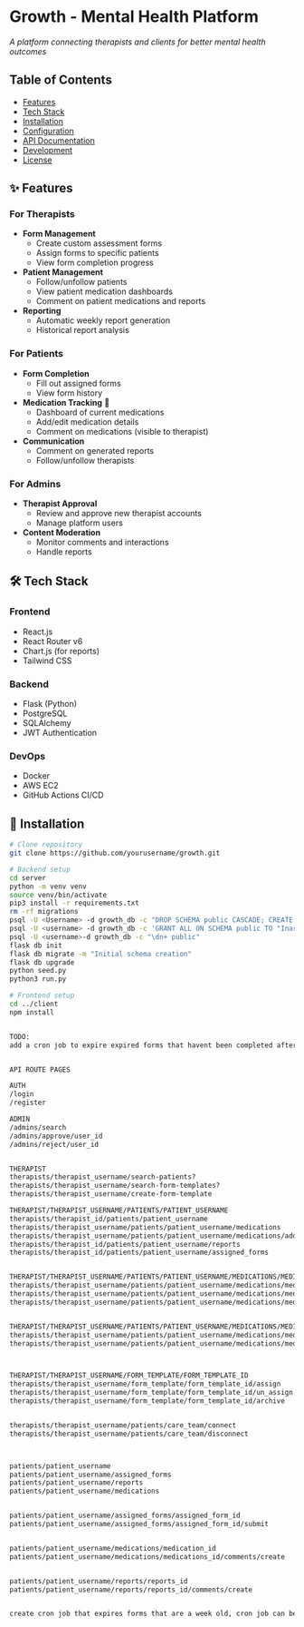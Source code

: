 # Growth - Mental Health Platform

*A platform connecting therapists and clients for better mental health outcomes*

## Table of Contents
- [Features](#features)
- [Tech Stack](#tech-stack)
- [Installation](#installation)
- [Configuration](#configuration)
- [API Documentation](#api-documentation)
- [Development](#development)
- [License](#license)

## ✨ Features

### For Therapists
- **Form Management**
  - Create custom assessment forms
  - Assign forms to specific patients
  - View form completion progress
- **Patient Management**
  - Follow/unfollow patients
  - View patient medication dashboards
  - Comment on patient medications and reports
- **Reporting**
  - Automatic weekly report generation
  - Historical report analysis

### For Patients
- **Form Completion**
  - Fill out assigned forms
  - View form history
- **Medication Tracking** 💊
  - Dashboard of current medications
  - Add/edit medication details
  - Comment on medications (visible to therapist)
- **Communication**
  - Comment on generated reports
  - Follow/unfollow therapists

### For Admins
- **Therapist Approval**
  - Review and approve new therapist accounts
  - Manage platform users
- **Content Moderation**
  - Monitor comments and interactions
  - Handle reports

## 🛠 Tech Stack

### Frontend
- React.js
- React Router v6
- Chart.js (for reports)
- Tailwind CSS

### Backend
- Flask (Python)
- PostgreSQL
- SQLAlchemy
- JWT Authentication

### DevOps
- Docker
- AWS EC2
- GitHub Actions CI/CD

## 🚀 Installation

```bash
# Clone repository
git clone https://github.com/yourusername/growth.git

# Backend setup
cd server
python -m venv venv
source venv/bin/activate 
pip3 install -r requirements.txt
rm -rf migrations
psql -U <Username> -d growth_db -c "DROP SCHEMA public CASCADE; CREATE SCHEMA public;"
psql -U <username> -d growth_db -c 'GRANT ALL ON SCHEMA public TO "Inashyatt1";'
psql -U <username>-d growth_db -c "\dn+ public"
flask db init
flask db migrate -m "Initial schema creation"
flask db upgrade
python seed.py
python3 run.py

# Frontend setup
cd ../client
npm install


TODO:
add a cron job to expire expired forms that havent been completed after a week


API ROUTE PAGES

AUTH
/login
/register

ADMIN
/admins/search
/admins/approve/user_id
/admins/reject/user_id


THERAPIST
therapists/therapist_username/search-patients?
therapists/therapist_username/search-form-templates?
therapists/therapist_username/create-form-template

THERAPIST/THERAPIST_USERNAME/PATIENTS/PATIENT_USERNAME
therapists/therapist_id/patients/patient_username 
therapists/therapist_username/patients/patient_username/medications
therapists/therapist_username/patients/patient_username/medications/add
therapists/therapist_id/patients/patient_username/reports
therapists/therapist_id/patients/patient_username/assigned_forms


THERAPIST/THERAPIST_USERNAME/PATIENTS/PATIENT_USERNAME/MEDICATIONS/MEDICATION_ID
therapists/therapist_username/patients/patient_username/medications/medication_id/delete
therapists/therapist_username/patients/patient_username/medications/medication_id/edit
therapists/therapist_username/patients/patient_username/medications/medication_id/comment


THERAPIST/THERAPIST_USERNAME/PATIENTS/PATIENT_USERNAME/MEDICATIONS/MEDICATION_ID/MEDICATION_COMMENTS/MEDICATION_COMMENT_ID
therapists/therapist_username/patients/patient_username/medications/medication_id/comments/medication_comment_id/edit
therapists/therapist_username/patients/patient_username/medications/medication_id/comments/medication_comment_id/delete



THERAPIST/THERAPIST_USERNAME/FORM_TEMPLATE/FORM_TEMPLATE_ID
therapists/therapist_username/form_template/form_template_id/assign
therapists/therapist_username/form_template/form_template_id/un_assign
therapists/therapist_username/form_template/form_template_id/archive


therapists/therapist_username/patients/care_team/connect
therapists/therapist_username/patients/care_team/disconnect



patients/patient_username
patients/patient_username/assigned_forms
patients/patient_username/reports
patients/patient_username/medications


patients/patient_username/assigned_forms/assigned_form_id
patients/patient_username/assigned_forms/assigned_form_id/submit


patients/patient_username/medications/medication_id
patients/patient_username/medications/medications_id/comments/create


patients/patient_username/reports/reports_id
patients/patient_username/reports/reports_id/comments/create


create cron job that expires forms that are a week old, cron job can be run every night